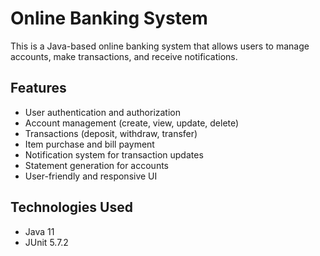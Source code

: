 # Online Banking System
This is a Java-based online banking system that allows users to manage accounts, make transactions, and receive notifications.

## Features
- User authentication and authorization
- Account management (create, view, update, delete)
- Transactions (deposit, withdraw, transfer)
- Item purchase and bill payment
- Notification system for transaction updates
- Statement generation for accounts
- User-friendly and responsive UI

## Technologies Used
- Java 11
- JUnit 5.7.2
